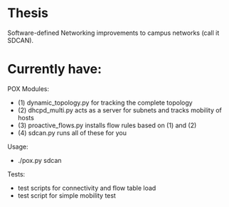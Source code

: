 # Thesis

Software-defined Networking improvements to campus networks (call it SDCAN).

# Currently have:

POX Modules:

- (1) dynamic_topology.py for tracking the complete topology
- (2) dhcpd_multi.py acts as a server for subnets and tracks mobility of hosts
- (3) proactive_flows.py installs flow rules based on (1) and (2)
- (4) sdcan.py runs all of these for you

Usage:

- ./pox.py sdcan

Tests:

- test scripts for connectivity and flow table load
- test script for simple mobility test

